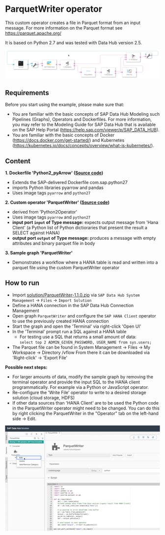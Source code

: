 # ParquetWriter operator #
This custom operator creates a file in Parquet format from an input message. For more information on the Parquet format see https://parquet.apache.org/

It is based on Python 2.7 and was tested with Data Hub version 2.5.

![alt text](./graph.png "Graph")

## Requirements

Before you start using the example, please make sure that:

- You are familiar with the basic concepts of SAP Data Hub Modeling such Pipelines (Graphs), Operators and Dockerfiles.  For more information, you may refer to the Modeling Guide for SAP Data Hub that is available on the SAP Help Portal (https://help.sap.com/viewer/p/SAP_DATA_HUB).
- You are familiar with the basic concepts of Docker (https://docs.docker.com/get-started/) and Kubernetes (https://kubernetes.io/docs/concepts/overview/what-is-kubernetes/).

## Content
**1. Dockerfile 'Python2_pyArrow' ([Source code](src/ParquetWriter-1.0/vrep/vflow/dockerfiles/examples/Python2_pyArrow/Dockerfile))**
  - Extends the SAP-delivered Dockerfile com.sap.python27
  - imports Python libraries pyarrow and pandas
  - Uses image tags `pyarrow` and `python27`

**2. Custom operator 'ParquetWriter' ([Source code](src/ParquetWriter-1.0/vrep/vflow/subengines/com/sap/python27/operators/examples/ParquetWriter/parquet_pyarrow_upload.py))**
  - derived from 'Python2Operator'
  - Uses image tags `pyarrow` and `python27`
  - **input port `input` of Type message:** expects output message from 'Hana Client' (a Python list of Python dictioraries that present the result a SELECT against HANA)
  - **output port `output` of Type message:** produces a message with empty attributes and binary parquet file in body

**3. Sample graph 'ParquetWriter'**
  - Demonstrates a workflow where a HANA table is read and written into a parquet file using the custom ParquetWriter  operator
  
## How to run
  - Import [solution/ParquetWriter-1.1.0.zip](solution/ParquetWriter-1.1.0.zip) via `SAP Data Hub System Management` -> `Files` -> `Import Solution`
  - Define a HANA connection in the SAP Data Hub Connection Management
  - Open graph `ParquetWriter` and configure the `SAP HANA Client` operator to use the previously created HANA connection
  - Start the graph and open the 'Terminal' via right-click 'Open UI'
  - In the 'Terminal' prompt run a SQL against a HANA table
    - For testing use a SQL that returns a small amount of data:  
      `select top 2 ADMIN_GIVEN_PASSWORD, USER_NAME from sys.users;`
  - The Parquet file can be found in System Management -> Files -> My Workspace -> Directory /vflow 
    From there it can be downloaded via 'Right-click' -> 'Export File'

**Possible next steps:**
  - For larger amounts of data, modify the sample graph by removing the terminal operator and provide the input SQL to the HANA client programmatically. For example via a Python or JavaScript operator.
  - Re-configure the 'Write File' operator to write to a desired storage solution (cloud storage, HDFS)
  - If other data sources than 'HANA Client' are to be used the Python code in the ParquetWriter operator might need to be changed. You can do this by right clicking the ParquetWriter in the "Operator" tab on the left-hand side -> Edit.

![alt text](./modify.jpg "Modify operator code")
